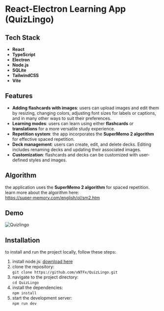 # React-Electron Learning App (QuizLingo)

## Tech Stack

- **React**
- **TypeScript**
- **Electron**
- **Node.js**
- **SQLite**
- **TailwindCSS**
- **Vite**

## Features

- **Adding flashcards with images**: users can upload images and edit them by resizing, changing colors, adjusting font sizes for labels or captions, and in many other ways to suit their preferences.
- **Learning modes**: users can learn using either **flashcards** or **translations** for a more versatile study experience.  
- **Repetition system**: the app incorporates the **SuperMemo 2 algorithm** for effective spaced repetition.  
- **Deck management**: users can create, edit, and delete decks. Editing includes renaming decks and updating their associated images.  
- **Customization**: flashcards and decks can be customized with user-defined styles and images.  

## Algorithm

the application uses the **SuperMemo 2 algorithm** for spaced repetition. learn more about the algorithm here:  
https://super-memory.com/english/ol/sm2.htm

## Demo

![Quizlingo](https://github.com/user-attachments/assets/a1539378-c04f-41f3-ab5c-033ab5b2514c)

## Installation

to install and run the project locally, follow these steps:

1. install node.js: [download here](https://nodejs.org/en/download)  
2. clone the repository:  
   `git clone https://github.com/xNTFx/QuizLingo.git`  
3. navigate to the project directory:  
   `cd QuizLingo`  
4. install the dependencies:  
   `npm install`  
5. start the development server:  
   `npm run dev`  
